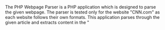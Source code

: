 The PHP Webpage Parser is a PHP application which is designed to parse the given webpage. The parser is tested only for the website "CNN.com" as each website follows their own formats. This application parses through the given article and extracts content in the "<title>, <meta>, <p>, <h1>, <h2>, <h3> and <a>" tags. This application did not used any PHP native/other libraries for parsing.


This application contains following files

1. index.php: This is the index page for the webpage parser application. User first lands here and he/she enters an URL or selects the existing URLfrom the given list. The list of articles in this page are generated by parsing the cnn.com page. The list will be updated by time as it directly loads from the CNN website
2. MyParser.php: This file contains MyParser class which contains all the functions required for parsing the webpage.
3. result.php: This file is executed when user submits an URL/selects an URL from the list. This file helps in displaying the complete results which obtained after parsing the webpage


Instructions
1. Copy "PHPWebpageParser" folder into the htdocs folder.
2. Open browser and type "http://localhost/PHPWebpageParser/"
3. You may paste an article URL or select an article from the given list.
4. The list in the hompage is directly loaded from the CNN website (cnn.com/world/) which changes by time.
5. The application is hosted on "iknow.xyz/PHPWebpageParser/" which gives you a live demo.


